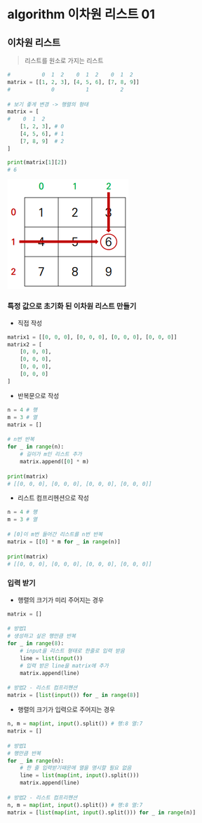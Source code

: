 # algorithm 이차원 리스트 01
## 이차원 리스트
> 리스트를 원소로 가지는 리스트

```python
#          0  1  2    0  1  2    0  1  2
matrix = [[1, 2, 3], [4, 5, 6], [7, 8, 9]]
#             0          1          2

# 보기 좋게 변경 -> 행렬의 형태
matrix = [
#    0  1  2
    [1, 2, 3], # 0
    [4, 5, 6], # 1
    [7, 8, 9]  # 2
]
```
```python
print(matrix[1][2])
# 6
```
![matrix](algorithm_2d_list01.assets/matrix.PNG)

### 특정 값으로 초기화 된 이차원 리스트 만들기
- 직접 작성
```python
matrix1 = [[0, 0, 0], [0, 0, 0], [0, 0, 0], [0, 0, 0]]
matrix2 = [
    [0, 0, 0],
    [0, 0, 0],
    [0, 0, 0],
    [0, 0, 0]
]
```
- 반복문으로 작성
```python
n = 4 # 행
m = 3 # 열
matrix = []

# n번 반복
for _ in range(n):
    # 길이가 m인 리스트 추가
    matrix.append([0] * m)

print(matrix)
# [[0, 0, 0], [0, 0, 0], [0, 0, 0], [0, 0, 0]]
```
- 리스트 컴프리헨션으로 작성
```python
n = 4 # 행
m = 3 # 열

# [0]이 m번 들어간 리스트를 n번 반복
matrix = [[0] * m for _ in range(n)]

print(matrix)
# [[0, 0, 0], [0, 0, 0], [0, 0, 0], [0, 0, 0]]
```
### 입력 받기
- 행렬의 크기가 미리 주어지는 경우
```python
matrix = []

# 방법1
# 생성하고 싶은 행만큼 반복
for _ in range(8):
    # input을 리스트 형태로 한줄로 입력 받음
    line = list(input())
    # 입력 받은 line을 matrix에 추가
    matrix.append(line)

# 방법2 - 리스트 컴프리헨션
matrix = [list(input()) for _ in range(8)]
```
- 행렬의 크기가 입력으로 주어지는 경우
```python
n, m = map(int, input().split()) # 행:8 열:7
matrix = []

# 방법1
# 행만큼 반복
for _ in range(n):
    # 한 줄 입력받기때문에 열을 명시할 필요 없음
    line = list(map(int, input().split()))
    matrix.append(line)

# 방법2 - 리스트 컴프리헨션
n, m = map(int, input().split()) # 행:8 열:7
matrix = [list(map(int, input().split())) for _ in range(n)]
```